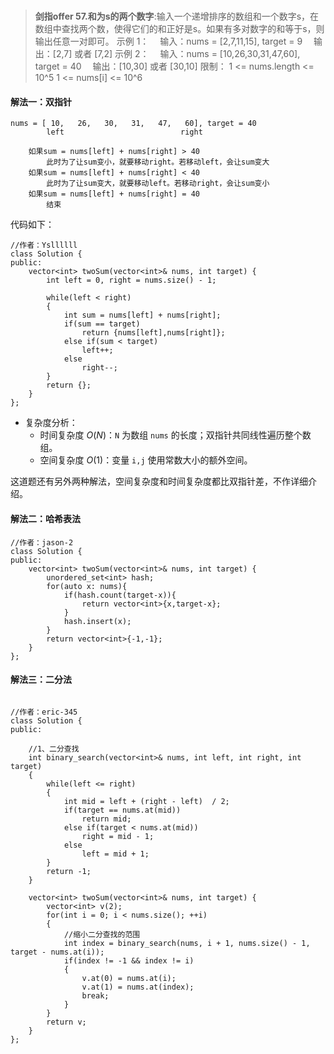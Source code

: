 #

>**剑指offer 57.和为s的两个数字**:输入一个递增排序的数组和一个数字s，在数组中查找两个数，使得它们的和正好是s。如果有多对数字的和等于s，则输出任意一对即可。
示例 1：
　输入：nums = [2,7,11,15], target = 9
　输出：[2,7] 或者 [7,2]
示例 2：
　输入：nums = [10,26,30,31,47,60], target = 40
　输出：[10,30] 或者 [30,10]
限制：
1 <= nums.length <= 10^5
1 <= nums[i] <= 10^6

#### 解法一：双指针

```shell
nums = [ 10,   26,   30,   31,   47,   60], target = 40
        left                          right

    如果sum = nums[left] + nums[right] > 40
        此时为了让sum变小，就要移动right。若移动left，会让sum变大
    如果sum = nums[left] + nums[right] < 40
        此时为了让sum变大，就要移动left。若移动right，会让sum变小
    如果sum = nums[left] + nums[right] = 40
        结束
```

代码如下：

```C++{.line-numbers}
//作者：Ysllllll
class Solution {
public:
    vector<int> twoSum(vector<int>& nums, int target) {
        int left = 0, right = nums.size() - 1;

        while(left < right)
        {
            int sum = nums[left] + nums[right];
            if(sum == target)
                return {nums[left],nums[right]};
            else if(sum < target)
                left++;
            else
                right--;
        }
        return {};
    }
};
```

- 复杂度分析：
  - 时间复杂度 $O(N)$：`N` 为数组 `nums` 的长度；双指针共同线性遍历整个数组。
  - 空间复杂度 $O(1)$：变量 `i,j` 使用常数大小的额外空间。

这道题还有另外两种解法，空间复杂度和时间复杂度都比双指针差，不作详细介绍。

#### 解法二：哈希表法

```C++{.line-numbers}
//作者：jason-2
class Solution {
public:
    vector<int> twoSum(vector<int>& nums, int target) {
        unordered_set<int> hash;
        for(auto x: nums){
            if(hash.count(target-x)){
                return vector<int>{x,target-x};
            }
            hash.insert(x);
        }
        return vector<int>{-1,-1};
    }
};
```

#### 解法三：二分法

```C++{.line-numbers}

//作者：eric-345
class Solution {
public:

    //1、二分查找
    int binary_search(vector<int>& nums, int left, int right, int target)
    {
        while(left <= right)
        {
            int mid = left + (right - left)  / 2;
            if(target == nums.at(mid))
                return mid;
            else if(target < nums.at(mid))
                right = mid - 1;
            else
                left = mid + 1;
        }
        return -1;
    }

    vector<int> twoSum(vector<int>& nums, int target) {
        vector<int> v(2);
        for(int i = 0; i < nums.size(); ++i)
        {
            //缩小二分查找的范围
            int index = binary_search(nums, i + 1, nums.size() - 1, target - nums.at(i));
            if(index != -1 && index != i)
            {
                v.at(0) = nums.at(i);
                v.at(1) = nums.at(index);
                break;
            }
        }
        return v;
    }
};
```